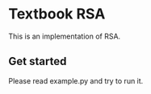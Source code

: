 # Textbook RSA

This is an implementation of RSA.

## Get started

Please read example.py and try to run it.